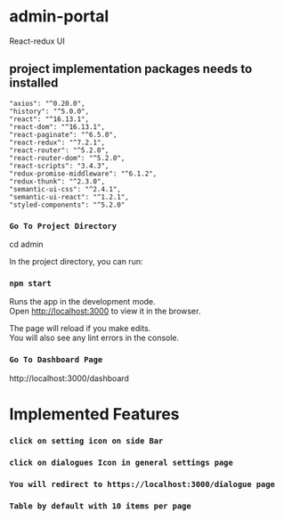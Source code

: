# admin-portal
React-redux UI

## project implementation packages needs to installed 
    "axios": "^0.20.0",
    "history": "^5.0.0",
    "react": "^16.13.1",
    "react-dom": "^16.13.1",
    "react-paginate": "^6.5.0",
    "react-redux": "^7.2.1",
    "react-router": "^5.2.0",
    "react-router-dom": "^5.2.0",
    "react-scripts": "3.4.3",
    "redux-promise-middleware": "^6.1.2",
    "redux-thunk": "^2.3.0",
    "semantic-ui-css": "^2.4.1",
    "semantic-ui-react": "^1.2.1",
    "styled-components": "^5.2.0"


### `Go To Project Directory`
cd admin

In the project directory, you can run:
### `npm start`

Runs the app in the development mode.<br />
Open [http://localhost:3000](http://localhost:3000) to view it in the browser.

The page will reload if you make edits.<br />
You will also see any lint errors in the console.

### `Go To Dashboard Page`
http://localhost:3000/dashboard

# Implemented  Features
### `click on setting icon on side Bar`
### `click on dialogues Icon in general settings page`
### `You will redirect to https://localhost:3000/dialogue page`
### `Table by default with 10 items per page`



